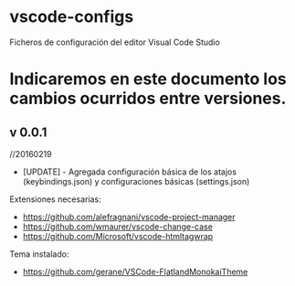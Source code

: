 # vscode-configs
Ficheros de configuración del editor Visual Code Studio

# Indicaremos en este documento los cambios ocurridos entre versiones.


## v 0.0.1 
//20160219
* [UPDATE] - Agregada configuración básica de los atajos (keybindings.json) y configuraciones básicas (settings.json)

Extensiones necesarias:

- https://github.com/alefragnani/vscode-project-manager
- https://github.com/wmaurer/vscode-change-case
- https://github.com/Microsoft/vscode-htmltagwrap

Tema instalado:

- https://github.com/gerane/VSCode-FlatlandMonokaiTheme 
